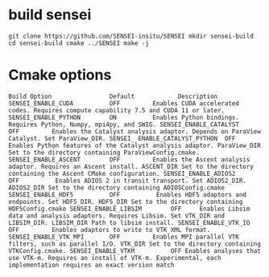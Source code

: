 # build sensei
`
git clone https://github.com/SENSEI-insitu/SENSEI
mkdir sensei-build
cd sensei-build
cmake ../SENSEI
make -j
`

# Cmake options
`
Build Option 				Default            Description
SENSEI_ENABLE_CUDA			OFF 		Enables CUDA accelerated codes. Requires compute capability 7.5 and CUDA 11 or later.
SENSEI_ENABLE_PYTHON		ON 			Enables Python bindings. Requires Python, Numpy, mpi4py, and SWIG.
SENSEI_ENABLE_CATALYST	    OFF 		Enables the Catalyst analysis adaptor. Depends on ParaView Catalyst. Set ParaView_DIR.
SENSEI_ ENABLE_CATALYST_PYTHON	OFF 	Enables Python features of the Catalyst analysis adaptor. ParaView_DIR Set to the directory containing ParaViewConfig.cmake.
SENSEI_ENABLE_ASCENT		OFF 		Enables the Ascent analysis adaptor. Requires an Ascent install.
ASCENT_DIR Set to the directory containing the Ascent CMake configuration.
SENSEI_ENABLE_ADIOS2		OFF			 Enables ADIOS 2 in transit transport. Set ADIOS2_DIR.
ADIOS2_DIR Set to the directory containing ADIOSConfig.cmake
SENSEI_ENABLE_HDF5			OFF			 Enables HDF5 adaptors and endpoints. Set HDF5_DIR.
HDF5_DIR Set to the directory containing HDF5Config.cmake
SENSEI_ENABLE_LIBSIM		OFF 	Enables Libsim data and analysis adaptors. Requires Libsim. Set VTK_DIR and LIBSIM_DIR. LIBSIM_DIR Path to libsim install.
SENSEI_ENABLE_VTK_IO		OFF 		Enables adaptors to write to VTK XML format.
SENSEI_ENABLE_VTK_MPI		OFF 		Enables MPI parallel VTK filters, such as parallel I/O. VTK_DIR Set to the directory containing VTKConfig.cmake.
SENSEI_ENABLE_VTKM			OFF Enables analyses that use VTK-m. Requires an install of VTK-m. Experimental,
each implementation requires an exact version match
`